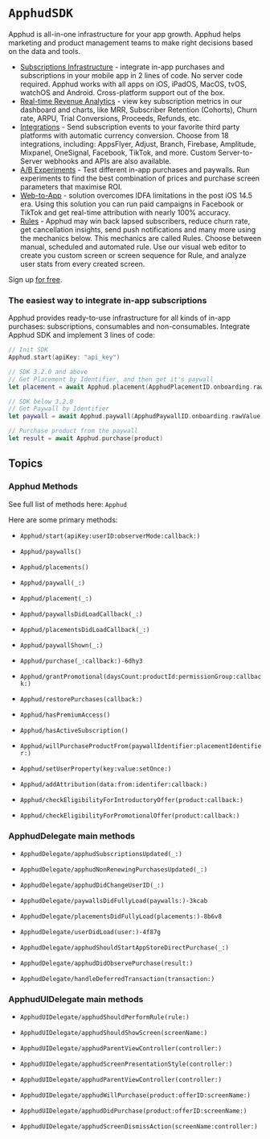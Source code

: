 # ``ApphudSDK``

Apphud is all-in-one infrastructure for your app growth. Apphud helps marketing and product management teams to make right decisions based on the data and tools. 

  * [Subscriptions Infrastructure](https://docs.apphud.com/docs/ios) - integrate in-app purchases and subscriptions in your mobile app in 2 lines of code. No server code required. Apphud works with all apps on iOS, iPadOS, MacOS, tvOS, watchOS and Android. Cross-platform support out of the box.
  * [Real-time Revenue Analytics](https://docs.apphud.com/docs/dashboard) - view key subscription metrics in our dashboard and charts, like MRR, Subscriber Retention (Cohorts), Churn rate, ARPU, Trial Conversions, Proceeds, Refunds, etc.
  * [Integrations](https://docs.apphud.com/docs/appsflyer) - Send subscription events to your favorite third party platforms with automatic currency conversion. Choose from 18 integrations, including: AppsFlyer, Adjust, Branch, Firebase, Amplitude, Mixpanel, OneSignal, Facebook, TikTok, and more. Custom Server-to-Server webhooks and APIs are also available.
  * [A/B Experiments](https://docs.apphud.com/docs/experiments) - Test different in-app purchases and paywalls. Run experiments to find the best combination of prices and purchase screen parameters that maximise ROI.
  * [Web-to-App](https://docs.apphud.com/docs/web-to-app-solution) - solution overcomes IDFA limitations in the post iOS 14.5 era. Using this solution you can run paid campaigns in Facebook or TikTok and get real-time attribution with nearly 100% accuracy.
  * [Rules](https://docs.apphud.com/docs/rules) - Apphud may win back lapsed subscribers, reduce churn rate, get cancellation insights, send push notifications and many more using the mechanics below. This mechanics are called Rules. Choose between manual, scheduled and automated rule. Use our visual web editor to create you custom screen or screen sequence for Rule, and analyze user stats from every created screen.



Sign up [for free](https://app.apphud.com).

### The easiest way to integrate in-app subscriptions

Apphud provides ready-to-use infrastructure for all kinds of in-app purchases: subscriptions, consumables and non-consumables. Integrate Apphud SDK and implement 3 lines of code:

```swift
// Init SDK
Apphud.start(apiKey: "api_key")

// SDK 3.2.0 and above
// Get Placement by Identifier, and then get it's paywall
let placement = await Apphud.placement(ApphudPlacementID.onboarding.rawValue)

// SDK below 3.2.0 
// Get Paywall by Identifier
let paywall = await Apphud.paywall(ApphudPaywallID.onboarding.rawValue)

// Purchase product from the paywall
let result = await Apphud.purchase(product)
```

## Topics

### Apphud Methods

See full list of methods here: ``Apphud``

Here are some primary methods:

- ``Apphud/start(apiKey:userID:observerMode:callback:)``

- ``Apphud/paywalls()``
- ``Apphud/placements()``
- ``Apphud/paywall(_:)``
- ``Apphud/placement(_:)``
- ``Apphud/paywallsDidLoadCallback(_:)``
- ``Apphud/placementsDidLoadCallback(_:)``
- ``Apphud/paywallShown(_:)``

- ``Apphud/purchase(_:callback:)-6dhy3``
- ``Apphud/grantPromotional(daysCount:productId:permissionGroup:callback:)``
- ``Apphud/restorePurchases(callback:)``

- ``Apphud/hasPremiumAccess()``
- ``Apphud/hasActiveSubscription()``

- ``Apphud/willPurchaseProductFrom(paywallIdentifier:placementIdentifier:)``

- ``Apphud/setUserProperty(key:value:setOnce:)``
- ``Apphud/addAttribution(data:from:identifer:callback:)``

- ``Apphud/checkEligibilityForIntroductoryOffer(product:callback:)``
- ``Apphud/checkEligibilityForPromotionalOffer(product:callback:)``

### ApphudDelegate main methods

- ``ApphudDelegate/apphudSubscriptionsUpdated(_:)``
- ``ApphudDelegate/apphudNonRenewingPurchasesUpdated(_:)``
- ``ApphudDelegate/apphudDidChangeUserID(_:)``
- ``ApphudDelegate/paywallsDidFullyLoad(paywalls:)-3kcab``
- ``ApphudDelegate/placementsDidFullyLoad(placements:)-8b6v8``
- ``ApphudDelegate/userDidLoad(user:)-4f87g``

- ``ApphudDelegate/apphudShouldStartAppStoreDirectPurchase(_:)``
- ``ApphudDelegate/apphudDidObservePurchase(result:)``
- ``ApphudDelegate/handleDeferredTransaction(transaction:)``

### ApphudUIDelegate main methods

- ``ApphudUIDelegate/apphudShouldPerformRule(rule:)``
- ``ApphudUIDelegate/apphudShouldShowScreen(screenName:)``
- ``ApphudUIDelegate/apphudParentViewController(controller:)``

- ``ApphudUIDelegate/apphudScreenPresentationStyle(controller:)``
- ``ApphudUIDelegate/apphudParentViewController(controller:)``
- ``ApphudUIDelegate/apphudWillPurchase(product:offerID:screenName:)``
- ``ApphudUIDelegate/apphudDidPurchase(product:offerID:screenName:)``
- ``ApphudUIDelegate/apphudScreenDismissAction(screenName:controller:)``

